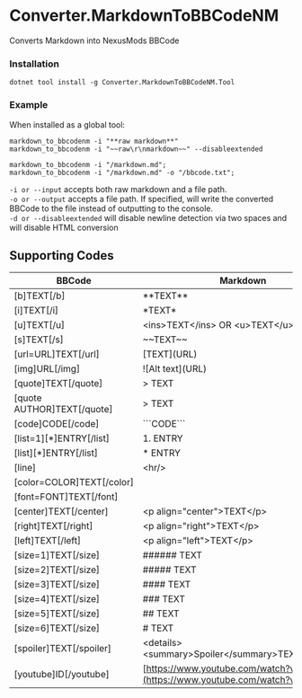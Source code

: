 # Converter.MarkdownToBBCodeNM
Converts Markdown into NexusMods BBCode

### Installation
```shell
dotnet tool install -g Converter.MarkdownToBBCodeNM.Tool
```

### Example
When installed as a global tool:
```shell
markdown_to_bbcodenm -i "**raw markdown**"
markdown_to_bbcodenm -i "~~raw\r\nmarkdown~~" --disableextended

markdown_to_bbcodenm -i "/markdown.md";
markdown_to_bbcodenm -i "/markdown.md" -o "/bbcode.txt";
```
`-i or --input` accepts both raw markdown and a file path.  
`-o or --output` accepts a file path. If specified, will write the
converted BBCode to the file instead of outputting to the console.  
`-d or --disableextended` will disable newline detection via two spaces
and will disable HTML conversion

## Supporting Codes
| BBCode                                 | Markdown                                                                     | Implementation|
| -------------------------------------- | ---------------------------------------------------------------------------- | ------------- |
| [b]TEXT[/b]                            | \*\*TEXT\*\*                                                                 | Markdown      |
| [i]TEXT[/i]                            | \*TEXT\*                                                                     | Markdown      |
| [u]TEXT[/u]                            | \<ins\>TEXT\<\/ins\> OR \<u\>TEXT\<\/u\>                                     | HTML          |
| [s]TEXT[/s]                            | \~\~TEXT\~\~                                                                 | Markdown      |
| [url=URL]TEXT[/url]                    | \[TEXT\]\(URL\)                                                              | Markdown      |
| [img]URL[/img]                         | \!\[Alt text\]\(URL\)                                                        | Markdown      |
| [quote]TEXT[/quote]                    | \> TEXT                                                                      | Markdown      |
| [quote AUTHOR]TEXT[/quote]             | \> TEXT                                                                      | Markdown      |
| [code]CODE[/code]                      | \`\`\`CODE\`\`\`                                                             | Markdown      |
| [list=1][*]ENTRY[/list]                | 1. ENTRY                                                                     | Markdown      |
| [list][*]ENTRY[/list]                  | \* ENTRY                                                                     | Markdown      |
| [line]                                 | \<hr\/\>                                                                     | HTML          |
| [color=COLOR]TEXT[/color]              |                                                                              | Not Possible  |
| [font=FONT]TEXT[/font]                 |                                                                              | Not Possible  |
| [center]TEXT[/center]                  | \<p align=\"center\"\>TEXT\<\/p\>                                            | HTML          |
| [right]TEXT[/right]                    | \<p align=\"right\"\>TEXT\<\/p\>                                             | HTML          |
| [left]TEXT[/left]                      | \<p align=\"left\"\>TEXT\<\/p\>                                              | HTML          |
| [size=1]TEXT[/size]                    | ###### TEXT                                                                  | Markdown      |
| [size=2]TEXT[/size]                    | ##### TEXT                                                                   | Markdown      |
| [size=3]TEXT[/size]                    | #### TEXT                                                                    | Markdown      |
| [size=4]TEXT[/size]                    | ### TEXT                                                                     | Markdown      |
| [size=5]TEXT[/size]                    | ## TEXT                                                                      | Markdown      |
| [size=6]TEXT[/size]                    | # TEXT                                                                       | Markdown      |
| [spoiler]TEXT[/spoiler]                | \<details\>\<summary\>Spoiler\<\/summary\>TEXT\<\/details\>                  | HTML          |
| [youtube]ID[/youtube]                  | [https://www.youtube.com/watch?v=ID](https://www.youtube.com/watch?v=ID\)    | Markdown      |
